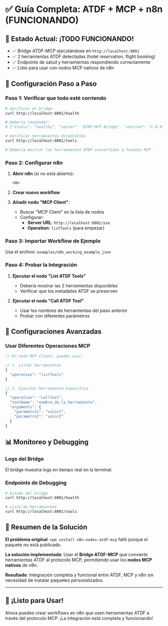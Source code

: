# ✅ Guía Completa: ATDF + MCP + n8n (FUNCIONANDO)

## 🎉 Estado Actual: ¡TODO FUNCIONANDO!

- ✅ Bridge ATDF-MCP ejecutándose en `http://localhost:8001`
- ✅ 2 herramientas ATDF detectadas (hotel reservation, flight booking)
- ✅ Endpoints de salud y herramientas respondiendo correctamente
- ✅ Listo para usar con nodos MCP nativos de n8n

## 🚀 Configuración Paso a Paso

### Paso 1: Verificar que todo esté corriendo

```bash
# Verificar el bridge
curl http://localhost:8001/health

# Debería responder:
# {"status": "healthy", "server": "ATDF-MCP Bridge", "version": "1.0.0", ...}

# Verificar herramientas disponibles
curl http://localhost:8001/tools

# Debería mostrar las herramientas ATDF convertidas a formato MCP
```

### Paso 2: Configurar n8n

1. **Abrir n8n** (si no está abierto):
   ```bash
   n8n
   ```

2. **Crear nuevo workflow**

3. **Añadir nodo "MCP Client"**:
   - Buscar "MCP Client" en la lista de nodos
   - Configurar:
     - **Server URL**: `http://localhost:8001/sse`
     - **Operation**: `listTools` (para empezar)

### Paso 3: Importar Workflow de Ejemplo

Usa el archivo: `examples/n8n_working_example.json`

### Paso 4: Probar la Integración

1. **Ejecutar el nodo "List ATDF Tools"**
   - Debería mostrar las 2 herramientas disponibles
   - Verificar que los metadatos ATDF se preserven

2. **Ejecutar el nodo "Call ATDF Tool"**
   - Usar los nombres de herramientas del paso anterior
   - Probar con diferentes parámetros

## 🔧 Configuraciones Avanzadas

### Usar Diferentes Operaciones MCP

```javascript
// En nodo MCP Client, puedes usar:

// 1. Listar herramientas
{
  "operation": "listTools"
}

// 2. Ejecutar herramienta específica
{
  "operation": "callTool",
  "toolName": "nombre_de_la_herramienta",
  "arguments": {
    "parametro1": "valor1",
    "parametro2": "valor2"
  }
}
```

## 📊 Monitoreo y Debugging

### Logs del Bridge

El bridge muestra logs en tiempo real en la terminal.

### Endpoints de Debugging

```bash
# Estado del bridge
curl http://localhost:8001/health

# Lista de herramientas
curl http://localhost:8001/tools
```

## 🎯 Resumen de la Solución

**El problema original**: `npm install n8n-nodes-atdf-mcp` falló porque el paquete no está publicado.

**La solución implementada**: Usar el **Bridge ATDF-MCP** que convierte herramientas ATDF al protocolo MCP, permitiendo usar los **nodos MCP nativos** de n8n.

**Resultado**: Integración completa y funcional entre ATDF, MCP y n8n sin necesidad de instalar paquetes personalizados.

---

## 🎉 ¡Listo para Usar!

Ahora puedes crear workflows en n8n que usen herramientas ATDF a través del protocolo MCP. ¡La integración está completa y funcionando!